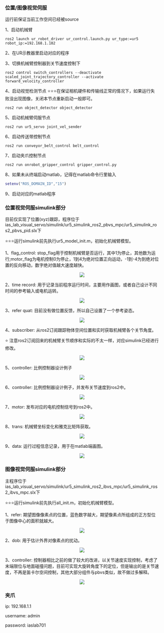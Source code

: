 ### 位置/图像视觉伺服

运行前保证当前工作空间已经被source

1、启动机械臂
```shell
ros2 launch ur_robot_driver ur_control.launch.py ur_type:=ur5 robot_ip:=192.168.1.102
```
2、在UR示教器里启动对应的程序

3、切换机械臂控制器到关节速度控制下
```shell
ros2 control switch_controllers --deactivate scaled_joint_trajectory_controller --activate forward_velocity_controller
```
4、启动视觉检测节点
⭐⭐⭐在保证相机硬件和传输线正常的情况下，如果运行失败没出现图像，关闭本节点重新启动一般即可。
```shell
ros2 run object_detector object_detector
```

5、启动机械臂伺服节点
```shell
ros2 run ur5_servo joint_vel_sender
```

6、启动传送带控制节点
```shell
ros2 run conveyor_belt_control belt_control
```
7、启动夹爪控制节点
```shell
ros2 run onrobot_gripper_control gripper_control.py
```
8、如果未从终端启动matlab，记得在matlab命令行里输入
```matlab
setenv("ROS_DOMAIN_ID","15")
```
9、启动对应的matlab程序

### 位置视觉伺服simulink部分

目前仅实现了位置(xyz)跟踪，程序位于ias_lab_visual_servo/simulink/ur5_simulink_ros2_pbvs_mpc/ur5_simulink_ros2_pbvs_pid.slx下

⭐⭐⭐运行simulink前先执行ur5_model_init.m，初始化机械臂模型。

1、flag_control: stop_flag用于控制机械臂是否运行，其中1为停止，其他数为运行;motor_flag为电机控制0为停止，1到4为绝对位置正向运动，-1到-4为到绝对位置的反向移动，数字绝对值越大速度越快。
<p align="center">
<img src="doc/pbvs_flag.png">
</p>
2、time record: 用于记录当前程序运行时间，主要用作画图，或者自己设计不同时间的参考输入或电机运转。
<p align="center">
<img src="doc/pbvs_time.png">
</p>
3、refer quat: 目前没有做位置反馈，所以自己设置了一个参考姿态。
<p align="center">
<img src="doc/pbvs_refer_quat.png">
</p>
4、subscriber: 从ros2订阅跟踪物体空间位置和实时获取机械臂各个关节角度。

⭐ 注意ros2订阅回来的机械臂关节顺序和实际的不太一样，对应simulink已经进行修改。

<p align="center">
<img src="doc/pbvs_sub.png">
</p>

5、controller: 比例控制器设计例子

<p align="center">
<img src="doc/pbvs_controller.png">
</p>

6、controller: 比例控制器设计例子，并发布关节速度到ros2中。

<p align="center">
<img src="doc/pbvs_controller.png">
</p>

7、motor: 发布对应的电机控制信号到ros2中。

<p align="center">
<img src="doc/pbvs_motor.png">
</p>

8、trans: 机械臂坐标变化和雅克比矩阵获取。
<p align="center">
<img src="doc/pbvs_trans.png">
</p>

9、data: 运行过程信息记录，用于在matlab端画图。
<p align="center">
<img src="doc/pbvs_trans.png">
</p>


### 图像视觉伺服simulink部分

主程序位于ias_lab_visual_servo/simulink/ur5_simulink_ros2_ibvs_mpc/ur5_simulink_ros2_ibvs_mpc.slx下

⭐⭐⭐运行simulink前先执行all_init.m，初始化机械臂模型。

1、refer: 期望图像像素点的位置，蓝色数字越大，期望像素点所组成的正方型位于图像中心的面积就越大。
<p align="center">
<img src="doc/ibvs_refer.png">
</p>
2、dob: 用于估计外界对像素点的扰动。
<p align="center">
<img src="doc/ibvs_dob.png">
</p>
3、controller: 控制器相比之前的做了较大的改进，以关节速度实现控制，考虑了末端限位与地面碰撞问题，目前可实现大旋转角度下的定位，但是输出的是关节速度，不再是笛卡尔空间控制，其他大部分组件与pbvs类似，故不做过多解释。
<p align="center">
<img src="doc/ibvs_controller.png">
</p>

### 夹爪
ip: 192.168.1.1

username: admin

password: iaslab701
